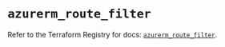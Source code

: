 # `azurerm_route_filter`

Refer to the Terraform Registry for docs: [`azurerm_route_filter`](https://registry.terraform.io/providers/hashicorp/azurerm/4.17.0/docs/resources/route_filter).
